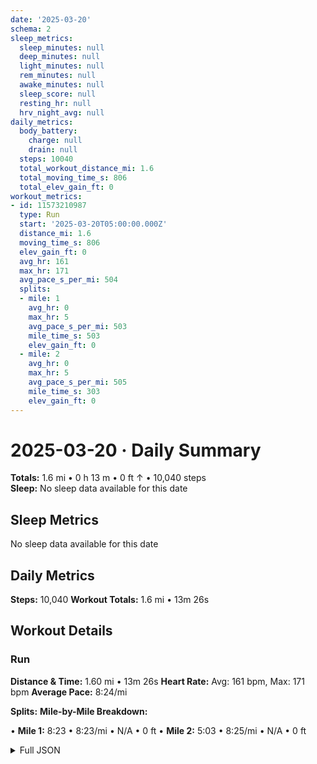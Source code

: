 ```yaml
---
date: '2025-03-20'
schema: 2
sleep_metrics:
  sleep_minutes: null
  deep_minutes: null
  light_minutes: null
  rem_minutes: null
  awake_minutes: null
  sleep_score: null
  resting_hr: null
  hrv_night_avg: null
daily_metrics:
  body_battery:
    charge: null
    drain: null
  steps: 10040
  total_workout_distance_mi: 1.6
  total_moving_time_s: 806
  total_elev_gain_ft: 0
workout_metrics:
- id: 11573210987
  type: Run
  start: '2025-03-20T05:00:00.000Z'
  distance_mi: 1.6
  moving_time_s: 806
  elev_gain_ft: 0
  avg_hr: 161
  max_hr: 171
  avg_pace_s_per_mi: 504
  splits:
  - mile: 1
    avg_hr: 0
    max_hr: 5
    avg_pace_s_per_mi: 503
    mile_time_s: 503
    elev_gain_ft: 0
  - mile: 2
    avg_hr: 0
    max_hr: 5
    avg_pace_s_per_mi: 505
    mile_time_s: 303
    elev_gain_ft: 0
---
```

# 2025-03-20 · Daily Summary
**Totals:** 1.6 mi • 0 h 13 m • 0 ft ↑ • 10,040 steps  
**Sleep:** No sleep data available for this date

## Sleep Metrics
No sleep data available for this date

## Daily Metrics
**Steps:** 10,040
**Workout Totals:** 1.6 mi • 13m 26s

## Workout Details
### Run
**Distance & Time:** 1.60 mi • 13m 26s
**Heart Rate:** Avg: 161 bpm, Max: 171 bpm
**Average Pace:** 8:24/mi

**Splits:**
**Mile-by-Mile Breakdown:**

• **Mile 1:** 8:23 • 8:23/mi • N/A • 0 ft
• **Mile 2:** 5:03 • 8:25/mi • N/A • 0 ft


<details>
<summary>Full JSON</summary>

```json
{
  "date": "2025-03-20",
  "schema": 2,
  "sleep_metrics": {
    "sleep_minutes": null,
    "deep_minutes": null,
    "light_minutes": null,
    "rem_minutes": null,
    "awake_minutes": null,
    "sleep_score": null,
    "resting_hr": null,
    "hrv_night_avg": null
  },
  "daily_metrics": {
    "body_battery": {
      "charge": null,
      "drain": null
    },
    "steps": 10040,
    "total_workout_distance_mi": 1.6,
    "total_moving_time_s": 806,
    "total_elev_gain_ft": 0
  },
  "workout_metrics": [
    {
      "id": 11573210987,
      "type": "Run",
      "start": "2025-03-20T05:00:00.000Z",
      "distance_mi": 1.6,
      "moving_time_s": 806,
      "elev_gain_ft": 0,
      "avg_hr": 161,
      "max_hr": 171,
      "avg_pace_s_per_mi": 504,
      "splits": [
        {
          "mile": 1,
          "avg_hr": 0,
          "max_hr": 5,
          "avg_pace_s_per_mi": 503,
          "mile_time_s": 503,
          "elev_gain_ft": 0
        },
        {
          "mile": 2,
          "avg_hr": 0,
          "max_hr": 5,
          "avg_pace_s_per_mi": 505,
          "mile_time_s": 303,
          "elev_gain_ft": 0
        }
      ]
    }
  ]
}
```
</details>
